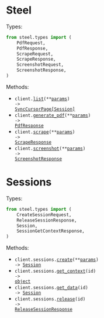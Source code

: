 # Steel

Types:

```python
from steel.types import (
    PdfRequest,
    PdfResponse,
    ScrapeRequest,
    ScrapeResponse,
    ScreenshotRequest,
    ScreenshotResponse,
)
```

Methods:

- <code title="get /v1/sessions">client.<a href="./src/steel/_client.py">list</a>(\*\*<a href="src/steel/types/top_level_list_params.py">params</a>) -> <a href="./src/steel/types/session.py">SyncCursorPage[Session]</a></code>
- <code title="post /v1/pdf">client.<a href="./src/steel/_client.py">generate_pdf</a>(\*\*<a href="src/steel/types/top_level_generate_pdf_params.py">params</a>) -> <a href="./src/steel/types/pdf_response.py">PdfResponse</a></code>
- <code title="post /v1/scrape">client.<a href="./src/steel/_client.py">scrape</a>(\*\*<a href="src/steel/types/top_level_scrape_params.py">params</a>) -> <a href="./src/steel/types/scrape_response.py">ScrapeResponse</a></code>
- <code title="post /v1/screenshot">client.<a href="./src/steel/_client.py">screenshot</a>(\*\*<a href="src/steel/types/top_level_screenshot_params.py">params</a>) -> <a href="./src/steel/types/screenshot_response.py">ScreenshotResponse</a></code>

# Sessions

Types:

```python
from steel.types import (
    CreateSessionRequest,
    ReleaseSessionResponse,
    Session,
    SessionGetContextResponse,
)
```

Methods:

- <code title="post /v1/sessions">client.sessions.<a href="./src/steel/resources/sessions.py">create</a>(\*\*<a href="src/steel/types/session_create_params.py">params</a>) -> <a href="./src/steel/types/session.py">Session</a></code>
- <code title="get /v1/sessions/{id}/context">client.sessions.<a href="./src/steel/resources/sessions.py">get_context</a>(id) -> <a href="./src/steel/types/session_get_context_response.py">object</a></code>
- <code title="get /v1/sessions/{id}">client.sessions.<a href="./src/steel/resources/sessions.py">get_data</a>(id) -> <a href="./src/steel/types/session.py">Session</a></code>
- <code title="get /v1/sessions/{id}/release">client.sessions.<a href="./src/steel/resources/sessions.py">release</a>(id) -> <a href="./src/steel/types/release_session_response.py">ReleaseSessionResponse</a></code>
